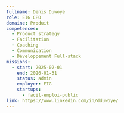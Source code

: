 ```yaml
---
fullname: Denis Duwoye
role: EIG CPO
domaine: Produit
competences:
  - Product strategy
  - Facilitation
  - Coaching
  - Communication
  - Développement Full-stack
missions:
  - start: 2025-02-01
    end: 2026-01-31
    status: admin
    employer: EIG
    startups:
      - facil-emploi-public
link: https://www.linkedin.com/in/dduwoye/
---
```

